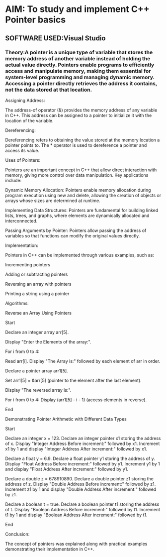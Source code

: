 # AIM: To study and implement C++ Pointer basics
## SOFTWARE USED:Visual Studio
### Theory:A pointer is a unique type of variable that stores the memory address of another variable instead of holding the actual value directly. Pointers enable programs to efficiently access and manipulate memory, making them essential for system-level programming and managing dynamic memory. Accessing a pointer directly retrieves the address it contains, not the data stored at that location.

Assigning Address:

The address-of operator (&) provides the memory address of any variable in C++. This address can be assigned to a pointer to initialize it with the location of the variable.

Dereferencing:

Dereferencing refers to obtaining the value stored at the memory location a pointer points to. The * operator is used to dereference a pointer and access its value.

Uses of Pointers:

Pointers are an important concept in C++ that allow direct interaction with memory, giving more control over data manipulation. Key applications include:

Dynamic Memory Allocation: Pointers enable memory allocation during program execution using new and delete, allowing the creation of objects or arrays whose sizes are determined at runtime.

Implementing Data Structures: Pointers are fundamental for building linked lists, trees, and graphs, where elements are dynamically allocated and interconnected.

Passing Arguments by Pointer: Pointers allow passing the address of variables so that functions can modify the original values directly.

Implementation:

Pointers in C++ can be implemented through various examples, such as:

Incrementing pointers

Adding or subtracting pointers

Reversing an array with pointers

Printing a string using a pointer

Algorithms:

Reverse an Array Using Pointers

Start

Declare an integer array arr[5].

Display "Enter the Elements of the array:".

For i from 0 to 4:

Read arr[i].
Display "The Array is:" followed by each element of arr in order.

Declare a pointer array arr1[5].

Set arr1[5] = &arr[5] (pointer to the element after the last element).

Display "The reversed array is:".

For i from 0 to 4: Display (arr1[5] - i - 1) (access elements in reverse).

End

Demonstrating Pointer Arithmetic with Different Data Types

Start

Declare an integer x = 123.
Declare an integer pointer x1 storing the address of x.
Display "Integer Address Before increment:" followed by x1.
Increment x1 by 1 and display "Integer Address After increment:" followed by x1.

Declare a float y = 6.9.
Declare a float pointer y1 storing the address of y.
Display "Float Address Before increment:" followed by y1.
Increment y1 by 1 and display "Float Address After increment:" followed by y1.

Declare a double z = 678910890.
Declare a double pointer z1 storing the address of z.
Display "Double Address Before increment:" followed by z1.
Increment z1 by 1 and display "Double Address After increment:" followed by z1.

Declare a boolean t = true.
Declare a boolean pointer t1 storing the address of t.
Display "Boolean Address Before increment:" followed by t1.
Increment t1 by 1 and display "Boolean Address After increment:" followed by t1.

End

Conclusion:

The concept of pointers was explained along with practical examples demonstrating their implementation in C++.
